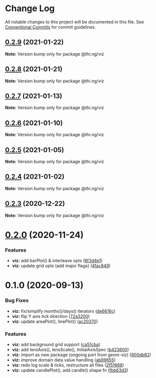 # Change Log

All notable changes to this project will be documented in this file.
See [Conventional Commits](https://conventionalcommits.org) for commit guidelines.

## [0.2.9](https://github.com/thi-ng/umbrella/compare/@thi.ng/viz@0.2.8...@thi.ng/viz@0.2.9) (2021-01-22)

**Note:** Version bump only for package @thi.ng/viz





## [0.2.8](https://github.com/thi-ng/umbrella/compare/@thi.ng/viz@0.2.7...@thi.ng/viz@0.2.8) (2021-01-21)

**Note:** Version bump only for package @thi.ng/viz





## [0.2.7](https://github.com/thi-ng/umbrella/compare/@thi.ng/viz@0.2.6...@thi.ng/viz@0.2.7) (2021-01-13)

**Note:** Version bump only for package @thi.ng/viz





## [0.2.6](https://github.com/thi-ng/umbrella/compare/@thi.ng/viz@0.2.5...@thi.ng/viz@0.2.6) (2021-01-10)

**Note:** Version bump only for package @thi.ng/viz





## [0.2.5](https://github.com/thi-ng/umbrella/compare/@thi.ng/viz@0.2.4...@thi.ng/viz@0.2.5) (2021-01-05)

**Note:** Version bump only for package @thi.ng/viz





## [0.2.4](https://github.com/thi-ng/umbrella/compare/@thi.ng/viz@0.2.3...@thi.ng/viz@0.2.4) (2021-01-02)

**Note:** Version bump only for package @thi.ng/viz





## [0.2.3](https://github.com/thi-ng/umbrella/compare/@thi.ng/viz@0.2.2...@thi.ng/viz@0.2.3) (2020-12-22)

**Note:** Version bump only for package @thi.ng/viz





# [0.2.0](https://github.com/thi-ng/umbrella/compare/@thi.ng/viz@0.1.2...@thi.ng/viz@0.2.0) (2020-11-24)


### Features

* **viz:** add barPlot() & interleave opts ([8f3d4e1](https://github.com/thi-ng/umbrella/commit/8f3d4e13f2b81f70ef027780d02e39e4886d3e29))
* **viz:** update grid opts (add major flags) ([4fac849](https://github.com/thi-ng/umbrella/commit/4fac84998786c7c884de170775d1797d3218aa19))





# 0.1.0 (2020-09-13)


### Bug Fixes

* **viz:** fix/simplify months()/days() iterators ([de6616c](https://github.com/thi-ng/umbrella/commit/de6616c34bbaffbb6df8a01920db6cc7f63836ee))
* **viz:** flip Y axis tick direction ([72a3200](https://github.com/thi-ng/umbrella/commit/72a3200c685b039fa8ebfec24ad4ccb02e9d4595))
* **viz:** update areaPlot(), linePlot() ([ac20370](https://github.com/thi-ng/umbrella/commit/ac2037061a63b57cfa0143f2a14cc0f2d74a95bd))


### Features

* **viz:** add background grid support ([ca51cba](https://github.com/thi-ng/umbrella/commit/ca51cba3d7d1d753f7f1b9c593f770d080ddbf41))
* **viz:** add lensAxis(), lensScale(), InitialAxisSpec ([b423600](https://github.com/thi-ng/umbrella/commit/b423600bbf208e8630ecb2205eec45895e6b8ea8))
* **viz:** import as new package (ongoing port from geom-viz) ([900db82](https://github.com/thi-ng/umbrella/commit/900db82fec61e1e478d7ab08015d2d872f4566c5))
* **viz:** improve domain data value handling ([ab89655](https://github.com/thi-ng/umbrella/commit/ab89655fcf1626f15ccde09e18dd986cf07c1a48))
* **viz:** redo log scale & ticks, restructure all files ([2f51668](https://github.com/thi-ng/umbrella/commit/2f5166800c880ee4792773048d989eeea26a8583))
* **viz:** update candlePlot(), add candle() shape fn ([fbb63d3](https://github.com/thi-ng/umbrella/commit/fbb63d34ce67007bd0f0f0ffeffe063e191bcb93))
